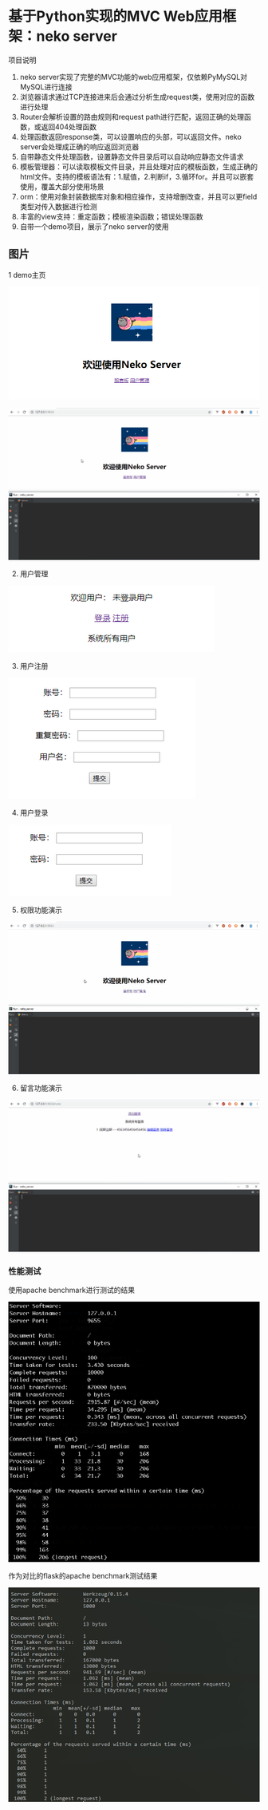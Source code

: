 # 基于Python实现的MVC Web应用框架：neko server

项目说明

1. neko server实现了完整的MVC功能的web应用框架，仅依赖PyMySQL对MySQL进行连接
2. 浏览器请求通过TCP连接进来后会通过分析生成request类，使用对应的函数进行处理
3. Router会解析设置的路由规则和request path进行匹配，返回正确的处理函数，或返回404处理函数
4. 处理函数返回response类，可以设置响应的头部，可以返回文件。neko server会处理成正确的响应返回浏览器
5. 自带静态文件处理函数，设置静态文件目录后可以自动响应静态文件请求
6. 模板管理器：可以读取模板文件目录，并且处理对应的模板函数，生成正确的html文件。支持的模板语法有：1.赋值，2.判断if，3.循环for。并且可以嵌套使用，覆盖大部分使用场景
7. orm：使用对象封装数据库对象和相应操作，支持增删改查，并且可以更field类型对传入数据进行检测
8. 丰富的view支持：重定函数；模板渲染函数；错误处理函数
9. 自带一个demo项目，展示了neko server的使用


## 图片

1 demo主页

![](README/demo主页.png)

![](README/打开首页.gif)

2. 用户管理

![](README/用户管理.png)

3. 用户注册

![](README/用户注册.png)

4. 用户登录

![](README/用户登录.png)

5. 权限功能演示

![](README/权限功能演示.gif)

6. 留言功能演示

![](README/留言功能演示.gif)

### 性能测试

使用apache benchmark进行测试的结果

![](README/neko_server.png)


作为对比的flask的apache benchmark测试结果

![](README/flask.png)
